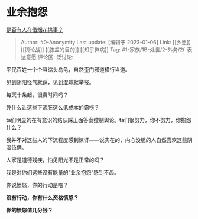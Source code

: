 # 业余抱怨
[是否有人在借烟花挑事？](https://www.zhihu.com/question/576552814/answer/2831565192)

> Author: #0-Anonymity
> Last update: [编辑于 2023-01-06]
> Link: [[乡愿]] [[舆论战]] [[膝盖的目的]] [[知乎弊病]]
> Tag: #1-家族/1B-处世/2-外务/2f-表达意愿 
> 评论区:
> 泛讨论:

平民百姓一个个当缩头乌龟，自然歪门邪道横行当道。

见到阴阳怪气就踩，见到混球就举报。

每天十条起，很费时间吗？

凭什么让这些下流胚这么低成本的霸榜？

ta们明显的在有意识的结队踩正面答案控制舆论。ta们很努力，你不努力，你抱怨什么？

我并不对这些人的下流程度感到惊讶——说实在的，内心没胆的人自然喜欢这些阴湿伎俩。

人家是道德残疾，怕见阳光不是正常的吗？

我是对你们这些没有能量的“业余抱怨”感到不齿。

你说愤怒，你的行动是啥？

**没有行动，你有什么资格愤怒？**

**你的愤怒值几分钱？**
